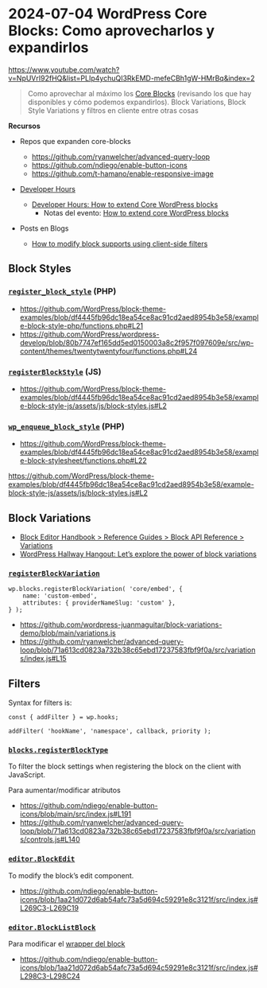 # 2024-07-04 WordPress Core Blocks: Como aprovecharlos y expandirlos

https://www.youtube.com/watch?v=NpUVrI92fHQ&list=PLIp4ychuQI3RkEMD-mefeCBh1gW-HMrBq&index=2

> Como aprovechar al máximo los [Core Blocks](https://developer.wordpress.org/block-editor/reference-guides/core-blocks/) (revisando los que hay disponibles y cómo podemos expandirlos). Block Variations, Block Style Variations y filtros en cliente entre otras cosas

**Recursos**
- Repos que expanden core-blocks
  - https://github.com/ryanwelcher/advanced-query-loop
  - https://github.com/ndiego/enable-button-icons
  - https://github.com/t-hamano/enable-responsive-image 
  
- [Developer Hours](https://www.youtube.com/watch?v=OyYdkXAx7qw&list=PL1pJFUVKQ7ETApyQQlt3pLNjPx2HrQwl5)
  - [Developer Hours: How to extend Core WordPress blocks](https://www.youtube.com/watch?v=M9KKpIgNMNQ&list=PL1pJFUVKQ7ETApyQQlt3pLNjPx2HrQwl5&index=13)
    - Notas del evento: [How to extend core WordPress blocks](https://docs.google.com/document/d/1Dlko3wxaUeIAfh-gBHwUjOORqcaTXx8SiCkyo5-Ke3I/edit#heading=h.d22cu7925a4z)
- Posts en Blogs
  - [How to modify block supports using client-side filters](https://nickdiego.com/how-to-modify-block-supports-using-client-side-filters/)

## Block Styles

### [`register_block_style`](https://developer.wordpress.org/reference/functions/register_block_style/) (PHP)

- https://github.com/WordPress/block-theme-examples/blob/df4445fb96dc18ea54ce8ac91cd2aed8954b3e58/example-block-style-php/functions.php#L21
- https://github.com/WordPress/wordpress-develop/blob/80b7747ef165dd5ed0150003a8c2f957f097609e/src/wp-content/themes/twentytwentyfour/functions.php#L24

### [`registerBlockStyle`](https://developer.wordpress.org/block-editor/reference-guides/block-api/block-styles/) (JS)

- https://github.com/WordPress/block-theme-examples/blob/df4445fb96dc18ea54ce8ac91cd2aed8954b3e58/example-block-style-js/assets/js/block-styles.js#L2

### [`wp_enqueue_block_style`](https://developer.wordpress.org/reference/functions/wp_enqueue_block_style/) (PHP)

- https://github.com/WordPress/block-theme-examples/blob/df4445fb96dc18ea54ce8ac91cd2aed8954b3e58/example-block-stylesheet/functions.php#L22

https://github.com/WordPress/block-theme-examples/blob/df4445fb96dc18ea54ce8ac91cd2aed8954b3e58/example-block-style-js/assets/js/block-styles.js#L2

## Block Variations 

- [Block Editor Handbook > Reference Guides > Block API Reference > Variations](https://developer.wordpress.org/block-editor/reference-guides/block-api/block-variations/)
- [WordPress Hallway Hangout: Let’s explore the power of block variations](https://www.youtube.com/watch?v=nYmPLCNiqzw&list=PL1pJFUVKQ7ESY-3rCwwYSAdNsEj2W7cJi&index=3)

### [`registerBlockVariation`](https://developer.wordpress.org/block-editor/reference-guides/block-api/block-variations/#creating-a-block-variation)

```
wp.blocks.registerBlockVariation( 'core/embed', {
    name: 'custom-embed',
    attributes: { providerNameSlug: 'custom' },
} );
```

- https://github.com/wordpress-juanmaguitar/block-variations-demo/blob/main/variations.js
- https://github.com/ryanwelcher/advanced-query-loop/blob/71a613cd0823a732b38c65ebd17237583fbf9f0a/src/variations/index.js#L15

## Filters

Syntax for filters is:

```
const { addFilter } = wp.hooks;

addFilter( 'hookName', 'namespace', callback, priority );
```

### [`blocks.registerBlockType`](https://developer.wordpress.org/block-editor/reference-guides/filters/block-filters/#blocks-registerblocktype)

To filter the block settings when registering the block on the client with JavaScript. 

Para aumentar/modificar atributos 

- https://github.com/ndiego/enable-button-icons/blob/main/src/index.js#L191
- https://github.com/ryanwelcher/advanced-query-loop/blob/71a613cd0823a732b38c65ebd17237583fbf9f0a/src/variations/controls.js#L140


### [`editor.BlockEdit`](https://developer.wordpress.org/block-editor/reference-guides/filters/block-filters/#editor-blockedit)

To modify the block’s edit component.

- https://github.com/ndiego/enable-button-icons/blob/1aa21d072d6ab54afc73a5d694c59291e8c3121f/src/index.js#L269C3-L269C19


### [`editor.BlockListBlock`](https://developer.wordpress.org/block-editor/reference-guides/filters/block-filters/#editor-blocklistblock)

Para modificar el [wrapper del block ](https://developer.wordpress.org/block-editor/getting-started/fundamentals/block-wrapper/)

- https://github.com/ndiego/enable-button-icons/blob/1aa21d072d6ab54afc73a5d694c59291e8c3121f/src/index.js#L298C3-L298C24